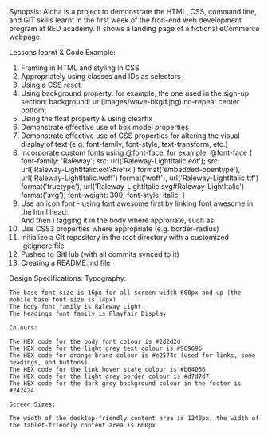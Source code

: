 Synopsis:
	Aloha is a project to demonstrate the HTML, CSS, command line, and GIT skills learnt in the first week of the fron-end web development program at RED academy. It shows a landing page of a fictional eCommerce webpage. 


Lessons learnt & Code Example:

1. Framing in HTML and styling in CSS
2. Appropriately using classes and IDs as selectors
3. Using a CSS reset
4. Using background property. for example, the one used in the sign-up section:
	background: url(images/wave-bkgd.jpg) no-repeat center bottom;
5. Using the float property & using clearfix 
6. Demonstrate effective use of box model properties
7. Demonstrate effective use of CSS properties for altering the visual display of text (e.g. font-family, font-style, text-transform, etc.)
8. Incorporate custom fonts using @font-face. for example:
	@font-face {
		font-family: 'Raleway';
		src: url('Raleway-LightItalic.eot');
		src: url('Raleway-LightItalic.eot?#iefix') format('embedded-opentype'),
			url('Raleway-LightItalic.woff') format('woff'),
			url('Raleway-LightItalic.ttf') format('truetype'),
			url('Raleway-LightItalic.svg#Raleway-LightItalic') format('svg');
		font-weight: 300;
		font-style: italic;
	}
9. Use an icon font - using font awesome
	first by linking font awesome in the html head:
		<link href="https://maxcdn.bootstrapcdn.com/font-awesome/4.6.3/css/font-awesome.min.css" rel="stylesheet" integrity="sha384-T8Gy5hrqNKT+hzMclPo118YTQO6cYprQmhrYwIiQ/3axmI1hQomh7Ud2hPOy8SP1" crossorigin="anonymous">	
	And then i tagging it in the body where approriate, such as:
	<i class="fa fa-pinterest-square" aria-hidden="true"></i>
10. Use CSS3 properties where appropriate (e.g. border-radius)
12. initialize a Git repository in the root directory with a customized .gitignore file
13. Pushed to GitHub (with all commits synced to it)
14. Creating a README.md file


Design Specifications:
	Typography:

	The base font size is 16px for all screen width 600px and up (the mobile base font size is 14px)
	The body font family is Raleway Light
	The headings font family is Playfair Display
	
	Colours:

	The HEX code for the body font colour is #2d2d2d
	The HEX code for the light grey text colour is #969696
	The HEX code for orange brand colour is #e2574c (used for links, some headings, and buttons)
	The HEX code for the link hover state colour is #b64036
	The HEX code for the light grey border colour is #d7d7d7
	The HEX code for the dark grey background colour in the footer is #242424
	
	Screen Sizes:

	The width of the desktop-friendly content area is 1240px, the width of the tablet-friendly content area is 600px


